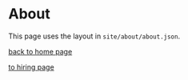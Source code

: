 # About

This page uses the layout in `site/about/about.json`.

<is-land on:interaction="pointerenter" import="/js/components/my-counter.js">
  <my-counter></my-counter>
</is-land>

<not-ssrd-component></not-ssrd-component>

[back to home page](/)

[to hiring page](/about/hiring)